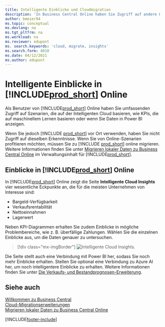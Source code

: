 ```yaml
---
title: Intelligente Einblicke und Cloudmigration
description: 'In Business Central Online haben Sie Zugriff auf andere Onlinedienste und erhalten intelligente Einblicke, die beispielsweise auf Azure AI basieren. Lesen Sie weiter, wenn Sie eine Migration von lokal in die Cloud in Betracht ziehen.'
author: bmeier94
ms.topic: conceptual
ms.devlang: na
ms.tgt_pltfrm: na
ms.workload: na
ms.reviewer: edupont
ms. search.keywords: 'cloud, migrate, insights'
ms.search.form: 4010
ms.date: 04/12/2021
ms.author: edupont
---
```


# <a name="intelligent-insights-in--online" />Intelligente Einblicke in [!INCLUDE[prod_short](includes/prod_short.md)] Online

Als Benutzer von [!INCLUDE[prod_short](includes/prod_short.md)] Online haben Sie umfassenden Zugriff auf Szenarien, die auf der Intelligenten Cloud basieren, wie KPIs, die auf maschinellem Lernen basieren oder wenn Sie Daten in Power BI anzeigen.  

Wenn Sie jedoch [!INCLUDE [prod_short](includes/prod_short.md)] vor Ort verwenden, haben Sie nicht Zugriff auf dieselben Erkenntnisse. Wenn Sie von Online-Szenarien profitieren möchten, müssen Sie zu [!INCLUDE [prod_short](includes/prod_short.md)] online migrieren. Weitere Informationen finden Sie unter [Migrieren lokaler Daten zu Business Central Online](/dynamics365/business-central/dev-itpro/administration/migrate-data) im Verwaltungsinhalt für [!INCLUDE[prod_short](includes/prod_short.md)].  

## <a name="viewing-insights-in--online" />Einblicke in [!INCLUDE[prod_short](includes/prod_short.md)] Online

In [!INCLUDE[prod_short](includes/prod_short.md)] Online zeigt die Seite **Intelligente Cloud Insights** vier wesentliche Eckpunkte an, die für die meisten Unternehmen von Interesse sind:

- Bargeld-Verfügbarkeit
- Verkaufsrentabilität
- Nettoeinnahmen
- Lagerwert

Neben KPI-Diagrammen erhalten Sie zudem Einblicke in mögliche Problembereiche, wie z. B. überfällige Zahlungen. Wählen Sie die einzelnen Einblicke aus, um die Daten genauer zu untersuchen.  

> [!div class="mx-imgBorder"]
> ![Intelligente Cloud Insights.](media/across-intelligent-cloud/intelligentcloudApril19.png "Zeigt die Seite „Einblicke aus der intelligenten Cloud“ in Business Central Online an")

Die Seite stellt auch eine Verbindung mit Power BI her, sodass Sie noch mehr Einblicke erhalten. Stellen Sie optional eine Verbindung zu Azure AI her, um noch intelligentere Einblicke zu erhalten. Weitere Informationen finden Sie unter [Die Verkaufs‑ und Bestandprognosen-Erweiterung](ui-extensions-sales-forecast.md).  

## <a name="see-also" />Siehe auch

[Willkommen zu Business Central](welcome.md)  
[Cloud-Migrationserweiterungen](ui-extensions-data-replication.md)  
[Migrieren lokaler Daten zu Business Central Online](/dynamics365/business-central/dev-itpro/administration/migrate-data)  

[!INCLUDE[footer-include](includes/footer-banner.md)]
